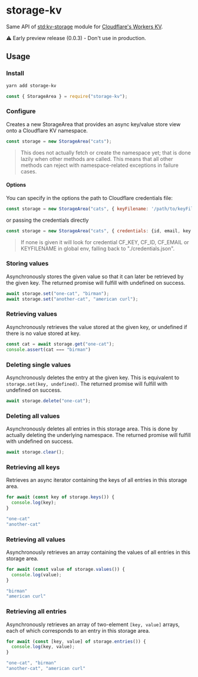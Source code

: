 # storage-kv

Same API of [std:kv-storage](https://wicg.github.io/kv-storage/#storagearea) module for [Cloudflare's Workers KV](https://blog.cloudflare.com/workers-kv-is-ga/).

⚠️ Early preview release (0.0.3) - Don't use in production.

## Usage

### Install

```bash
yarn add storage-kv
```

```js
const { StorageArea } = require("storage-kv");
```

### Configure

Creates a new StorageArea that provides an async key/value store view onto a Cloudflare KV namespace.

```js
const storage = new StorageArea("cats");
```

> This does not actually fetch or create the namespace yet; that is done lazily when other methods are called. This means that all other methods can reject with namespace-related exceptions in failure cases.

#### Options

You can specify in the options the path to Cloudflare credentials file:

```js
const storage = new StorageArea("cats", { keyFilename: '/path/to/keyFilename.json' });
```

or passing the credentials directly

```js
const storage = new StorageArea("cats", { credentials: {id, email, key }});
```

> If none is given it will look for credential CF_KEY, CF_ID, CF_EMAIL or KEYFILENAME in global env, falling back to "./credentials.json".


### Storing values

Asynchronously stores the given value so that it can later be retrieved by the given key.
The returned promise will fulfill with undefined on success.

```js
await storage.set("one-cat", "birman");
await storage.set("another-cat", "american curl");
```

### Retrieving values

Asynchronously retrieves the value stored at the given key, or undefined if there is no value stored at key.

```js
const cat = await storage.get("one-cat");
console.assert(cat === "birman")
```

### Deleting single values

Asynchronously deletes the entry at the given key.
This is equivalent to `storage.set(key, undefined)`.
The returned promise will fulfill with undefined on success.

```js
await storage.delete("one-cat");
```

### Deleting all values

Asynchronously deletes all entries in this storage area.
This is done by actually deleting the underlying namespace.
The returned promise will fulfill with undefined on success.

```js
await storage.clear();
```

### Retrieving all keys

Retrieves an async iterator containing the keys of all entries in this storage area.

```js
for await (const key of storage.keys()) {
  console.log(key);
}

"one-cat"
"another-cat"
```

### Retrieving all values

Asynchronously retrieves an array containing the values of all entries in this storage area.

```js
for await (const value of storage.values()) {
  console.log(value);
}

"birman"
"american curl"
```

### Retrieving all entries

Asynchronously retrieves an array of two-element `[key, value]` arrays, each of which corresponds to an entry in this storage area.

```js
for await (const [key, value] of storage.entries()) {
  console.log(key, value);
}

"one-cat", "birman"
"another-cat", "american curl"
```
